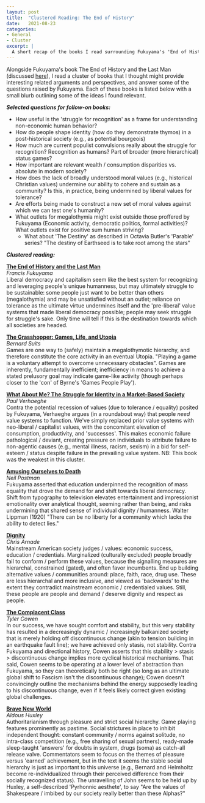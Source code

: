 ```yaml
---
layout: post
title:  "Clustered Reading: The End of History"
date:   2021-08-23
categories:
- General
- Cluster
excerpt: |
  A short recap of the books I read surrounding Fukuyama's 'End of History'.
---
```


Alongside Fukuyama's book The End of History and the Last Man (discussed [here](https://smflem.github.io/2021/08/23/fukuyama-end-of-history)), I read a cluster of books that I thought might provide interesting related arguments and perspectives, and answer some of the questions raised by Fukuyama. Each of these books is listed below with a small blurb outlining some of the ideas I found relevant.

***Selected questions for follow-on books:***

- How useful is the 'struggle for recognition' as a frame for understanding non-economic human behavior?
- How do people shape identity (how do they demonstrate thymos) in a post-historical society (e.g., as potential bourgeois)
- How much are current populist convulsions really about the struggle for recognition? Recognition as humans? Part of broader (more hierarchical) status games?
- How important are relevant wealth / consumption disparities vs. absolute in modern society?
- How does the lack of broadly understood moral values (e.g., historical Christian values) undermine our ability to cohere and sustain as a community? Is this, in practice, being undermined by liberal values for tolerance?
- Are efforts being made to construct a new set of moral values against which we can test one's humanity?
- What outlets for megalothymia might exist outside those proffered by Fukuyama (Economic activity, democratic politics, formal activities)? What outlets exist for positive sum human striving?
  -  What about 'The Destiny' as described in Octavia Butler's 'Parable' series? "The destiny of Earthseed is to take root among the stars"



***Clustered reading:***

[**The End of History and the Last Man**](https://www.amazon.ca/End-History-Last-Man/dp/0743284550/) <br>
_Francis Fukuyama_ <br>
Liberal democracy and capitalism seem like the best system for recognizing and leveraging people's unique humanness, but may ultimately struggle to be sustainable: some people just want to be better than others (megalothymia) and may be unsatisfied without an outlet; reliance on tolerance as the ultimate virtue undermines itself and the 'pre-liberal' value systems that made liberal democracy possible; people may seek struggle for struggle's sake. Only time will tell if this is the destination towards which all societies are headed.

[**The Grasshopper: Games, Life, and Utopia**](https://www.amazon.ca/Grasshopper-Third-Games-Life-Utopia/dp/1554812151/) <br>
_Bernard Suits_ <br>
Games are one way to (safely) maintain a megalothymotic hierarchy, and therefore constitute the core activity in an eventual Utopia. "Playing a game is a voluntary attempt to overcome unnecessary obstacles". Games are inherently, fundamentally inefficient; inefficiency in means to achieve a stated prelusory goal may indicate game-like activity (though perhaps closer to the 'con' of Byrne's 'Games People Play').

[**What About Me? The Struggle for Identity in a Market-Based Society**](https://www.amazon.ca/What-about-Me-struggle-market-based/dp/1922070904/) <br>
_Paul Verhaeghe_ <br>
Contra the potential recession of values (due to tolerance / equality) posited by Fukuyama, Verhaeghe argues (in a roundabout way) that people _need_ value systems to function. We've simply replaced prior value systems with neo-liberal / capitalist values, with the concomitant elevation of consumption, productivity, and 'successes'. This makes economic failure pathological / deviant, creating pressure on individuals to attribute failure to non-agentic causes (e.g., mental illness, racism, sexism) in a bid for self-esteem / status despite failure in the prevailing value system. NB: This book was the weakest in this cluster.

[**Amusing Ourselves to Death**](https://www.amazon.ca/Amusing-Ourselves-Death-Discourse-Business/dp/014303653X/) <br>
_Neil Postman_ <br>
Fukuyama asserted that education underpinned the recognition of mass equality that drove the demand for and shift towards liberal democracy. Shift from typography to television elevates entertainment and impressionist emotionality over analytical thought, seeming rather than being, and risks undermining that shared sense of individual dignity / humanness. Walter Lippman (1920) "There can be no liberty for a community which lacks the ability to detect lies."

[**Dignity**](https://www.amazon.ca/Dignity-Seeking-Respect-Back-America/dp/0525534733/) <br>
_Chris Arnade_ <br>
Mainstream American society judges / values: economic success, education / credentials. Marginalized (culturally excluded) people broadly fail to conform / perform these values, because the signalling measures are hierarchal, constrained (gated), and often favor incumbents. End up building alternative values / communities around: place, faith, race, drug use. These are less hierarchal and more inclusive, and viewed as 'backwards' to the extent they contradict mainstream economic / credentialed values. Still, these people are people and demand / deserve dignity and respect as people.

[**The Complacent Class**](https://www.amazon.ca/Complacent-Class-Self-Defeating-Quest-American/dp/1250108691/) <br>
_Tyler Cowen_ <br>
In our success, we have sought comfort and stability, but this very stability has resulted in a decreasingly dynamic / increasingly balkanized society that is merely holding off discontinuous change (akin to tension building in an earthquake fault line); we have achieved only stasis, not stability. Contra Fukuyama and directional history, Cowen asserts that this stability > stasis > discontinuous change implies more cyclical historical mechanisms. That said, Cowen seems to be operating at a lower level of abstraction than Fukuyama, so they can theoretically both be right (so long as an ultimate global shift to Fascism isn't the discontinuous change); Cowen doesn't convincingly outline the mechanisms behind the energy supposedly leading to his discontinuous change, even if it feels likely correct given existing global challenges.

[**Brave New World**](https://www.amazon.ca/Brave-New-World-Aldous-Huxley/dp/030735654X/) <br>
_Aldous Huxley_ <br>
Authoritarianism through pleasure and strict social hierarchy. Game playing features prominently as pastime. Social strictures in place to inhibit independent thought: constant community / norms against solitude, no intra-class competition (e.g., free sharing of sexual partners), ready-made sleep-taught 'answers' for doubts in system, drugs (soma) as catch-all release valve. Commentators seem to focus on the themes of pleasure versus 'earned' achievement, but in the text it seems the stable social hierarchy is just as important to this universe (e.g., Bernard and Helmholtz become re-individualized through their perceived difference from their socially recognized status). The unravelling of John seems to be held up by Huxley, a self-described 'Pyrhonnic aesthete', to say "Are the values of Shakespeare / imbibed by our society really better than these Alphas?"
